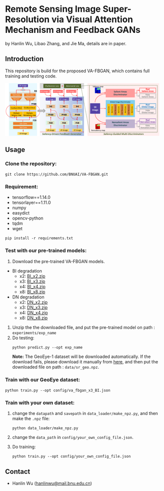 # Remote Sensing Image Super-Resolution via Visual Attention Mechanism and Feedback GANs

by Hanlin Wu, Libao Zhang, and Jie Ma, details are in paper.

## Introduction
This repository is build for the proposed VA-FBGAN, which contains full training and testing code. 

![framework](/_images/framework.png)

## Usage

### Clone the repository:

```
git clone https://github.com/BNUAI/VA-FBGAN.git
```

### Requirement:

- tensorflow==1.14.0
- tensorlayer==1.11.0
- numpy
- easydict
- opencv-python
- tqdm
- wget

```
pip install -r requirements.txt
```

### Test with our pre-trained models:

1. Download the pre-trained VA-FBGAN models.
   
- BI degradation
  - x2: [BI_x2.zip](https://github.com/BNUAI/VA-FBGAN/releases/download/v1.0/BI_x2.zip)
  - x3: [BI_x3.zip](https://github.com/BNUAI/VA-FBGAN/releases/download/v1.0/BI_x3.zip)
  - x4: [BI_x4.zip](https://github.com/BNUAI/VA-FBGAN/releases/download/v1.0/BI_x4.zip)
  - x8: [BI_x8.zip](https://github.com/BNUAI/VA-FBGAN/releases/download/v1.0/BI_x8.zip)
- DN degradation
  - x2: [DN_x2.zip](https://github.com/BNUAI/VA-FBGAN/releases/download/v1.0/DN_x2.zip)
  - x3: [DN_x3.zip](https://github.com/BNUAI/VA-FBGAN/releases/download/v1.0/DN_x3.zip)
  - x4: [DN_x4.zip](https://github.com/BNUAI/VA-FBGAN/releases/download/v1.0/DN_x4.zip)
  - x8: [DN_x8.zip](https://github.com/BNUAI/VA-FBGAN/releases/download/v1.0/DN_x8.zip)

1. Unzip the the downloaded file, and put the pre-trained model on path : `experiments/exp_name`
2. Do testing: 
    ```
    python predict.py --opt exp_name
    ```
    **Note:** The GeoEye-1 dataset will be downloaded automatically. If the download fails, please download it manually from [here](https://github.com/BNUAI/VA-FBGAN/releases/download/v1.0/sr_geo.npz), and then put the downloaded file on path : `data/sr_geo.npz`.

### Train with our GeoEye dataset:

```
python train.py --opt config/va_fbgan_x3_BI.json
```

### Train with your own dataset:

1. change the `datapath` and `savepath` in `data_loader/make_npz.py`, and then make the `.npz` file:
   
   ```
   python data_loader/make_npz.py
   ```
2. change the `data_path` in `config/your_own_config_file.json`.
3. Do training:
   ```
   python train.py --opt config/your_own_config_file.json
   ```

## Contact
- Hanlin Wu (hanlinwu@mail.bnu.edu.cn)